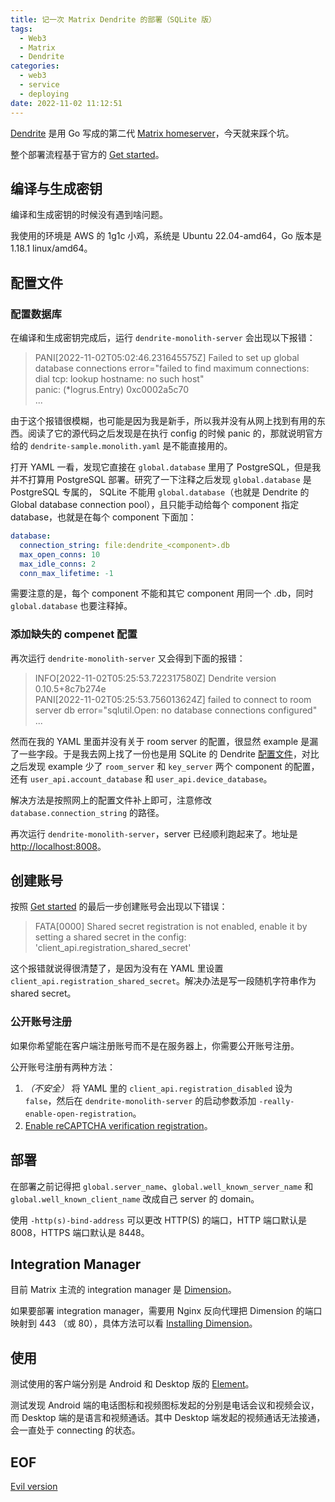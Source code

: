 ```yaml
---
title: 记一次 Matrix Dendrite 的部署（SQLite 版）
tags:
  - Web3
  - Matrix
  - Dendrite
categories:
  - web3
  - service
  - deploying
date: 2022-11-02 11:12:51
---
```



[Dendrite](https://matrix-org.github.io/dendrite/) 是用 Go 写成的第二代 [Matrix homeserver](https://matrix.org/docs/guides/introduction#how-does-it-work)，今天就来踩个坑。

<!-- more -->

整个部署流程基于官方的 [Get started](https://github.com/matrix-org/dendrite#get-started)。

## 编译与生成密钥

编译和生成密钥的时候没有遇到啥问题。

我使用的环境是 AWS 的 1g1c 小鸡，系统是 Ubuntu 22.04-amd64，Go 版本是 1.18.1 linux/amd64。

## 配置文件

### 配置数据库

在编译和生成密钥完成后，运行 `dendrite-monolith-server` 会出现以下报错：

> PANI[2022-11-02T05:02:46.231645575Z] Failed to set up global database connections  error="failed to find maximum connections: dial tcp: lookup hostname: no such host"  
> panic: (*logrus.Entry) 0xc0002a5c70  
> ...

由于这个报错很模糊，也可能是因为我是新手，所以我并没有从网上找到有用的东西。阅读了它的源代码之后发现是在执行 config 的时候 panic 的，那就说明官方给的 `dendrite-sample.monolith.yaml` 是不能直接用的。

打开 YAML 一看，发现它直接在 `global.database` 里用了 PostgreSQL，但是我并不打算用 PostgreSQL 部署。研究了一下注释之后发现 `global.database` 是 PostgreSQL 专属的， SQLite 不能用 `global.database`（也就是 Dendrite 的 Global database connection pool），且只能手动给每个 component 指定 database，也就是在每个 component 下面加：

```yaml
database:
  connection_string: file:dendrite_<component>.db
  max_open_conns: 10
  max_idle_conns: 2
  conn_max_lifetime: -1
```

需要注意的是，每个 component 不能和其它 component 用同一个 .db，同时 `global.database` 也要注释掉。

### 添加缺失的 compenet 配置

再次运行 `dendrite-monolith-server` 又会得到下面的报错：

> INFO[2022-11-02T05:25:53.722317580Z] Dendrite version 0.10.5+8c7b274e  
> PANI[2022-11-02T05:25:53.756013624Z] failed to connect to room server db           error="sqlutil.Open: no database connections configured"  
> ...

然而在我的 YAML 里面并没有关于 room server 的配置，很显然 example 是漏了一些字段。于是我去网上找了一份也是用 SQLite 的 Dendrite [配置文件](https://codeberg.org/gerald/dendrite-on-flyio/src/branch/main/dendrite-example.yaml)，对比之后发现 example 少了 `room_server` 和 `key_server` 两个 component 的配置，还有 `user_api.account_database` 和 `user_api.device_database`。

解决方法是按照网上的配置文件补上即可，注意修改 `database.connection_string` 的路径。

再次运行 `dendrite-monolith-server`，server 已经顺利跑起来了。地址是 <http://localhost:8008>。

## 创建账号

按照 [Get started](https://github.com/matrix-org/dendrite#get-started) 的最后一步创建账号会出现以下错误：

>FATA[0000] Shared secret registration is not enabled, enable it by setting a shared secret in the config: 'client_api.registration_shared_secret'

这个报错就说得很清楚了，是因为没有在 YAML 里设置 `client_api.registration_shared_secret`。解决办法是写一段随机字符串作为 shared secret。

### 公开账号注册

如果你希望能在客户端注册账号而不是在服务器上，你需要公开账号注册。

公开账号注册有两种方法：

1. *（不安全）* 将 YAML 里的 `client_api.registration_disabled` 设为 `false`，然后在 `dendrite-monolith-server` 的启动参数添加 `-really-enable-open-registration`。
2. [Enable reCAPTCHA verification registration](https://matrix-org.github.io/dendrite/administration/registration)。

## 部署

在部署之前记得把 `global.server_name`、`global.well_known_server_name` 和 `global.well_known_client_name` 改成自己 server 的 domain。

使用 `-http(s)-bind-address` 可以更改 HTTP(S) 的端口，HTTP 端口默认是 8008，HTTPS 端口默认是 8448。

## Integration Manager

目前 Matrix 主流的 integration manager 是 [Dimension](https://github.com/turt2live/matrix-dimension)。

如果要部署 integration manager，需要用 Nginx 反向代理把 Dimension 的端口映射到 443 （或 80），具体方法可以看 [Installing Dimension](https://github.com/turt2live/matrix-dimension/blob/master/docs/installing.md)。

## 使用

测试使用的客户端分别是 Android 和 Desktop 版的 [Element](https://element.io/)。

测试发现 Android 端的电话图标和视频图标发起的分别是电话会议和视频会议，而 Desktop 端的是语言和视频通话。其中 Desktop 端发起的视频通话无法接通，会一直处于 connecting 的状态。

## EOF

[Evil version](https://lemonhx.moe/2022/11/04/fuckmatrix/)
